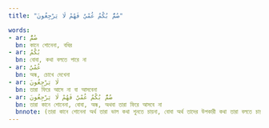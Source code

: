 ```yaml
---
title: "صُمٌّ بُكْمٌ عُمْيٌ فَهُمْ لَا يَرْجِعُونَ"

words:
- ar: صُمٌّ
  bn: কানে শোনেনা, বধির
- ar: بُكْمٌ
  bn: বোবা, কথা বলতে পারে না
- ar: عُمْيٌ
  bn: অন্ধ, চোখে দেখেনা
- ar: لَا يَرْجِعُونَ
  bn: তারা ফিরে আসে না বা আসবেনা
- ar: صُمٌّ بُكْمٌ عُمْيٌ فَهُمْ لَا يَرْجِعُونَ
  bn: তারা কানে শোনেনা, বোবা, অন্ধ, অথবা তারা ফিরে আসবে না
  bnnote: (তারা কানে শোনেনা অর্থ তারা ভাল কথা শুনতে চায়না, বোবা অর্থ তাদের উপকারী কথা তারা বলতে চায়না এবং অন্ধ অর্থ তারা সত্যকে তারা দেখতে চায়না, অনুসরণ করতে চায়না।)
---
```

